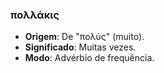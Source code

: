 ### πολλάκις
- **Origem**: De "πολύς" (muito).
- **Significado**: Muitas vezes.
- **Modo**: Advérbio de frequência.